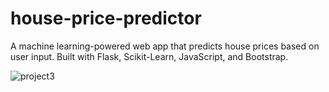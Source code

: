# house-price-predictor
A machine learning-powered web app that predicts house prices based on user input. Built with Flask, Scikit-Learn, JavaScript, and Bootstrap.




![project3](https://github.com/user-attachments/assets/267704ce-d544-4eea-bef4-fe3deddeae46)
